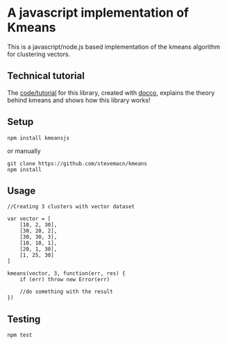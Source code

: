 A javascript implementation of Kmeans
=====

This is a javascript/node.js based implementation of the kmeans algorithm for clustering vectors. 


Technical tutorial
---

The [code/tutorial][kt] for this library, created with [docco][doc],  explains the theory behind kmeans and shows how this library works!

[kt]:http://stevemacn.github.io/docs/cmeans.html
[doc]:https://github.com/jashkenas/docco

Setup
---

    npm install kmeansjs 

or manually

    git clone https://github.com/stevemacn/kmeans
    npm install

Usage
---
    //Creating 3 clusters with vector dataset

    var vector = [
        [10, 2, 30],
        [30, 20, 2],
        [30, 30, 3],
        [10, 10, 1],
        [20, 1, 30],
        [1, 25, 30]
    ]
    
    kmeans(vector, 3, function(err, res) {
        if (err) throw new Error(err)

        //do something with the result
    })


Testing
---
    npm test
    
